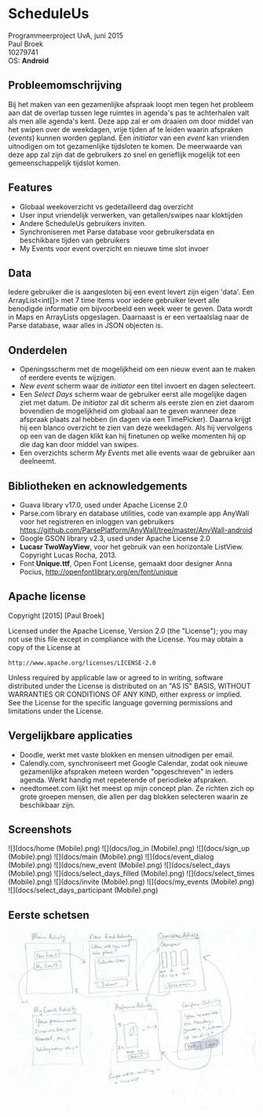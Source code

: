 # ScheduleUs
Programmeerproject UvA, juni 2015  
Paul Broek  
10279741  
OS: **Android**

Probleemomschrijving
------------
Bij het maken van een gezamenlijke afspraak loopt men tegen het probleem aan dat de overlap tussen lege ruimtes in agenda's pas te achterhalen valt als men alle agenda's kent. Deze app zal er om draaien om door middel van het swipen over de weekdagen, vrije tijden af te leiden waarin afspraken (*events*) kunnen worden gepland. Een *initiator* van een *event* kan vrienden uitnodigen om tot gezamenlijke tijdsloten te komen. De meerwaarde van deze app zal zijn dat de gebruikers zo snel en gerieflijk mogelijk tot een gemeenschappelijk tijdslot komen. 

Features
------------
* Globaal weekoverzicht vs gedetailleerd dag overzicht
* User input vriendelijk verwerken, van getallen/swipes naar kloktijden
* Andere ScheduleUs gebruikers inviten.
* Synchroniseren met Parse database voor gebruikersdata en beschikbare tijden van gebruikers
* My Events voor event overzicht en nieuwe time slot invoer

Data
-------------
Iedere gebruiker die is aangesloten bij een event levert zijn eigen 'data'. Een ArrayList<int[]> met 7 time items voor iedere gebruiker levert alle benodigde informatie om bijvoorbeeld een week weer te geven. Data wordt in Maps en ArrayLists opgeslagen. Daarnaast is er een vertaalslag naar de Parse database, waar alles in JSON objecten is.  

Onderdelen
-----------------
* Openingsscherm met de mogelijkheid om een nieuw event aan te maken of eerdere events te wijzigen.
* *New event* scherm waar de *initiator* een titel invoert en dagen selecteert.
* Een *Select Days* scherm waar de gebruiker eerst alle mogelijke dagen ziet met datum. De *initiator* zal dit scherm als eerste zien en ziet daarom bovendien de mogelijkheid om globaal aan te geven wanneer deze afspraak plaats zal hebben (in dagen via een TimePicker). Daarna krijgt hij een blanco overzicht te zien van deze weekdagen. Als hij vervolgens op een van de dagen klikt kan hij finetunen op welke momenten hij op die dag kan door middel van swipes.
* Een overzichts scherm *My Events* met alle events waar de gebruiker aan deelneemt.

Bibliotheken en acknowledgements
-------------------------------------
* Guava library v17.0, used under Apache License 2.0
* Parse.com library en database utilities, code van example app AnyWall voor het registreren en inloggen van gebruikers https://github.com/ParsePlatform/AnyWall/tree/master/AnyWall-android
* Google GSON library v2.3, used under Apache License 2.0
* **Lucasr TwoWayView**, voor het gebruik van een horizontale ListView. Copyright Lucas Rocha, 2013. 
* Font **Unique.ttf**, Open Font License, gemaakt door designer Anna Pocius, http://openfontlibrary.org/en/font/unique

Apache license
----------------
Copyright [2015] [Paul Broek]

Licensed under the Apache License, Version 2.0 (the "License");
you may not use this file except in compliance with the License.
You may obtain a copy of the License at

    http://www.apache.org/licenses/LICENSE-2.0

Unless required by applicable law or agreed to in writing, software
distributed under the License is distributed on an "AS IS" BASIS,
WITHOUT WARRANTIES OR CONDITIONS OF ANY KIND, either express or implied.
See the License for the specific language governing permissions and
limitations under the License.

Vergelijkbare applicaties
-------------
* Doodle, werkt met vaste blokken en mensen uitnodigen per email. 
* Calendly.com, synchroniseert met Google Calendar, zodat ook nieuwe gezamenlijke afspraken meteen worden "opgeschreven" in ieders agenda. Werkt handig met repeterende of periodieke afspraken. 
* needtomeet.com lijkt het meest op mijn concept plan. Ze richten zich op grote groepen mensen, die allen per dag blokken selecteren waarin ze beschikbaar zijn.

Screenshots
----------------------------

![](docs/home (Mobile).png)
![](docs/log_in (Mobile).png)
![](docs/sign_up (Mobile).png)
![](docs/main (Mobile).png)
![](docs/event_dialog (Mobile).png)
![](docs/new_event (Mobile).png)
![](docs/select_days (Mobile).png)
![](docs/select_days_filled (Mobile).png)
![](docs/select_times (Mobile).png)
![](docs/invite (Mobile).png)
![](docs/my_events (Mobile).png)
![](docs/select_days_participant (Mobile).png)


Eerste schetsen
---------------
![Eerste schets](docs/sketch1.jpg)
